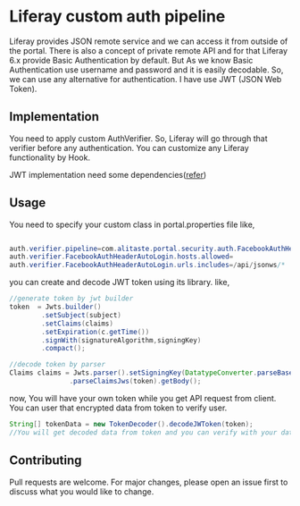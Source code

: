 # Liferay custom auth pipeline

Liferay provides JSON remote service and we can access it from outside of the portal. 
There is also a concept of private remote API and for that Liferay 6.x provide Basic Authentication by default. But As we know Basic Authentication use username and password and it is easily decodable. So, we can use any alternative for authentication. I have use JWT (JSON Web Token).

## Implementation

You need to apply custom AuthVerifier. So, Liferay will go through that verifier before any authentication. You can customize any Liferay functionality by Hook.

JWT implementation need some dependencies([refer](https://mvnrepository.com/artifact/io.jsonwebtoken/jjwt/0.2))


## Usage

You need to specify your custom class in portal.properties file like,

```java

auth.verifier.pipeline=com.alitaste.portal.security.auth.FacebookAuthHeaderAutoLogin
auth.verifier.FacebookAuthHeaderAutoLogin.hosts.allowed=
auth.verifier.FacebookAuthHeaderAutoLogin.urls.includes=/api/jsonws/*

```

you can create and decode JWT token using its library. like,

```java
//generate token by jwt builder
token  = Jwts.builder()
        .setSubject(subject)
        .setClaims(claims)					 
        .setExpiration(c.getTime())					 
        .signWith(signatureAlgorithm,signingKey)
        .compact();

//decode token by parser
Claims claims = Jwts.parser().setSigningKey(DatatypeConverter.parseBase64Binary("abcdef12345abcdef12345abcdef12345abcdef12345"))
               .parseClaimsJws(token).getBody();
```
now, You will have your own token while you get API request from client. You can user that encrypted data from token to verify user. 

```java
String[] tokenData = new TokenDecoder().decodeJWToken(token);
//You will get decoded data from token and you can verify with your data.
```


## Contributing
Pull requests are welcome. For major changes, please open an issue first to discuss what you would like to change.

